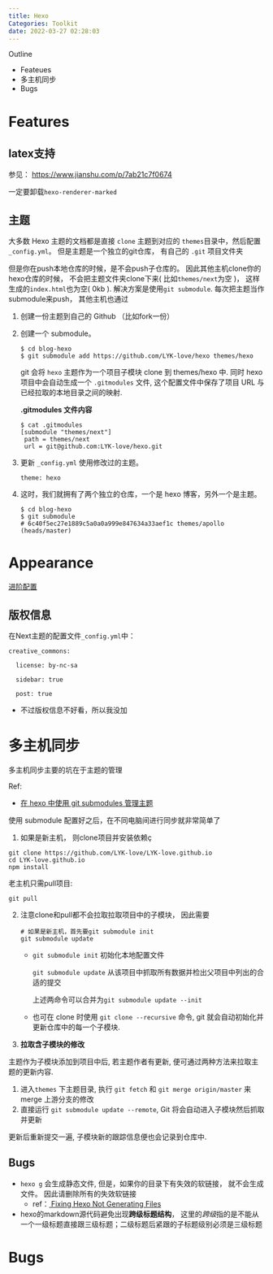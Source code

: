 ```yaml
---
title: Hexo
Categories: Toolkit
date: 2022-03-27 02:28:03
---
```


Outline

* Feateues
* 多主机同步
* Bugs

<!--more-->

# Features

## latex支持

参见： https://www.jianshu.com/p/7ab21c7f0674

一定要卸载`hexo-renderer-marked`

## 主题

大多数 Hexo 主题的文档都是直接 `clone` 主题到对应的 `themes`目录中，然后配置 `_config.yml`。 但是主题是一个独立的git仓库， 有自己的 `.git` 项目文件夹

但是你在push本地仓库的时候，是不会push子仓库的。 因此其他主机clone你的hexo仓库的时候， 不会把主题文件夹clone下来( 比如`themes/next`为空 )， 这样生成的`index.html`也为空( 0kb ). 解决方案是使用`git submodule`. 每次把主题当作submodule来push， 其他主机也通过

1. 创建一份主题到自己的 Github （比如fork一份）

2. 创建一个 submodule。

   ```
   $ cd blog-hexo
   $ git submodule add https://github.com/LYK-love/hexo themes/hexo
   ```

   git 会将 `hexo` 主题作为一个项目子模块 clone 到 themes/hexo 中. 同时 hexo 项目中会自动生成一个 `.gitmodules` 文件, 这个配置文件中保存了项目 URL 与已经拉取的本地目录之间的映射.

   **.gitmodules 文件内容**

   ```
   $ cat .gitmodules
   [submodule "themes/next"]
   	path = themes/next
   	url = git@github.com:LYK-love/hexo.git
   ```



   

3. 更新 `_config.yml` 使用修改过的主题。

   ```
   theme: hexo
   ```

4. 这时，我们就拥有了两个独立的仓库，一个是 hexo 博客，另外一个是主题。

   ```
   $ cd blog-hexo
   $ git submodule
   # 6c40f5ec27e1889c5a0a0a999e847634a33aef1c themes/apollo (heads/master)
   ```

# Appearance

[进阶配置](https://convivae.top/posts/hexo-bo-ke-cai-keng/)

## 版权信息

在Next主题的配置文件`_config.yml`中：

```
creative_commons:
 
  license: by-nc-sa
 
  sidebar: true
 
  post: true
```

* 不过版权信息不好看，所以我没加

# 多主机同步

多主机同步主要的坑在于主题的管理

Ref:

* [ 在 hexo 中使用 git submodules 管理主题 ](https://juejin.cn/post/6844903751908605965)



使用 submodule 配置好之后，在不同电脑间进行同步就非常简单了

1.  如果是新主机， 则clone项目并安装依赖ç

   ```shell
   git clone https://github.com/LYK-love/LYK-love.github.io
   cd LYK-love.github.io
   npm install
   ```

   老主机只需pull项目:

   ```
   git pull
   ```

2. 注意clone和pull都不会拉取拉取项目中的子模块， 因此需要

   ```she l
   # 如果是新主机，首先要git submodule init
   git submodule update
   ```

   * `git submodule init` 初始化本地配置文件

     `git submodule update` 从该项目中抓取所有数据并检出父项目中列出的合适的提交

     上述两命令可以合并为`git submodule update --init`

   * 也可在 clone 时使用 `git clone --recursive` 命令, git 就会自动初始化并更新仓库中的每一个子模块.

3. **拉取含子模块的修改**

主题作为子模块添加到项目中后, 若主题作者有更新, 便可通过两种方法来拉取主题的更新内容.

1. 进入`themes` 下主题目录, 执行 `git fetch` 和 `git merge origin/master` 来 merge 上游分支的修改
2. 直接运行 `git submodule update --remote`, Git 将会自动进入子模块然后抓取并更新

更新后重新提交一遍, 子模块新的跟踪信息便也会记录到仓库中.



## Bugs

* `hexo g` 会生成静态文件, 但是，如果你的目录下有失效的软链接， 就不会生成文件。 因此请删除所有的失效软链接
  * ref：[ Fixing Hexo Not Generating Files ](https://chrisbergeron.com/2020/12/24/fixing-hexo-not-generating-files/#:~:text=If%20you%E2%80%99re%20having%20trouble%20with%20Hexo%20not%20generating,l%20-exec%20test%20%21%20-e%20%7B%7D%20%3B%20-print)
* hexo的markdown源代码避免出现**跨级标题结构**， 这里的*跨级*指的是不能从一个一级标题直接跟三级标题；二级标题后紧跟的子标题级别必须是三级标题



# Bugs

